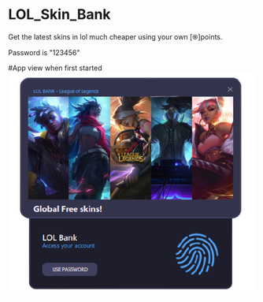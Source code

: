 # LOL_Skin_Bank
Get the latest skins in lol much cheaper using your own [֍]points.

Password is "123456"

#App view when first started
![App view](https://raw.githubusercontent.com/viditromedokomi/LOL_Skin_Bank/main/images/lock_view.png?token=AT5JZWVA5I5RPF4R7GGYU7DAR3GBY "What a")


#

